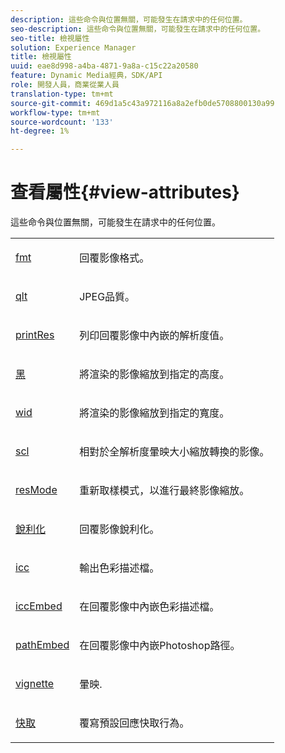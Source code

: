 ```yaml
---
description: 這些命令與位置無關，可能發生在請求中的任何位置。
seo-description: 這些命令與位置無關，可能發生在請求中的任何位置。
seo-title: 檢視屬性
solution: Experience Manager
title: 檢視屬性
uuid: eae8d998-a4ba-4871-9a8a-c15c22a20580
feature: Dynamic Media經典，SDK/API
role: 開發人員，商業從業人員
translation-type: tm+mt
source-git-commit: 469d1a5c43a972116a8a2efb0de5708800130a99
workflow-type: tm+mt
source-wordcount: '133'
ht-degree: 1%

---
```



# 查看屬性{#view-attributes}

這些命令與位置無關，可能發生在請求中的任何位置。

<table id="simpletable_D30C7420AECD44ADBD7B0728594FF5FA"> 
 <tr class="strow"> 
  <td class="stentry"> <p><span class="codeph"> <a href="../../../../../../ir-api/http-protocol/image-rendering-api-ref/c-ir-http-protocol-ref/c-ir-http-protocol-command-reference/r-ir-fmt.md#reference-4c743f67d56b47c5b774fcc900ff758c" type="reference" format="dita" scope="local"> fmt</a> </span> </p></td> 
  <td class="stentry"> <p>回覆影像格式。 </p></td> 
 </tr> 
 <tr class="strow"> 
  <td class="stentry"> <p><span class="codeph"> <a href="../../../../../../ir-api/http-protocol/image-rendering-api-ref/c-ir-http-protocol-ref/c-ir-http-protocol-command-reference/r-ir-qlt.md#reference-27b91c226eb241d0a14a29af3b3afdbd" type="reference" format="dita" scope="local"> qlt</a> </span> </p></td> 
  <td class="stentry"> <p>JPEG品質。 </p></td> 
 </tr> 
 <tr class="strow"> 
  <td class="stentry"> <p><span class="codeph"> <a href="../../../../../../ir-api/http-protocol/image-rendering-api-ref/c-ir-http-protocol-ref/c-ir-http-protocol-command-reference/r-ir-printres.md#reference-ff897ad013fb410b96edaa2c79edfddd" type="reference" format="dita" scope="local"> printRes</a> </span> </p></td> 
  <td class="stentry"> <p>列印回覆影像中內嵌的解析度值。 </p></td> 
 </tr> 
 <tr class="strow"> 
  <td class="stentry"> <p><span class="codeph"> <a href="../../../../../../ir-api/http-protocol/image-rendering-api-ref/c-ir-http-protocol-ref/c-ir-http-protocol-command-reference/r-ir-hei.md#reference-1c08f60365a94417a39867c09cac5478" type="reference" format="dita" scope="local"> 黑</a></span> </p></td> 
  <td class="stentry"> <p>將渲染的影像縮放到指定的高度。 </p></td> 
 </tr> 
 <tr class="strow"> 
  <td class="stentry"> <p><span class="codeph"> <a href="../../../../../../ir-api/http-protocol/image-rendering-api-ref/c-ir-http-protocol-ref/c-ir-http-protocol-command-reference/r-ir-wid.md#reference-b7e691b0624941168c94b2749ae233ec" type="reference" format="dita" scope="local"> wid</a></span> </p></td> 
  <td class="stentry"> <p>將渲染的影像縮放到指定的寬度。 </p></td> 
 </tr> 
 <tr class="strow"> 
  <td class="stentry"> <p><span class="codeph"> <a href="../../../../../../ir-api/http-protocol/image-rendering-api-ref/c-ir-http-protocol-ref/c-ir-http-protocol-command-reference/r-ir-scl.md#reference-b14b51a6cbe34f0bba42880540592f29" type="reference" format="dita" scope="local"> scl</a></span> </p></td> 
  <td class="stentry"> <p>相對於全解析度暈映大小縮放轉換的影像。 </p></td> 
 </tr> 
 <tr class="strow"> 
  <td class="stentry"> <p><span class="codeph"> <a href="../../../../../../ir-api/http-protocol/image-rendering-api-ref/c-ir-http-protocol-ref/c-ir-http-protocol-command-reference/r-ir-http-resmode.md#reference-851a5b636f8948cfb11456c9b7dab0d3" type="reference" format="dita" scope="local"> resMode</a></span> </p></td> 
  <td class="stentry"> <p>重新取樣模式，以進行最終影像縮放。 </p></td> 
 </tr> 
 <tr class="strow"> 
  <td class="stentry"> <p><span class="codeph"> <a href="../../../../../../ir-api/http-protocol/image-rendering-api-ref/c-ir-http-protocol-ref/c-ir-http-protocol-command-reference/r-ir-http-sharpen.md#reference-13034d22d176483cb99ccafc2a4f6a6e" type="reference" format="dita" scope="local"> 銳利化</a></span> </p></td> 
  <td class="stentry"> <p>回覆影像銳利化。 </p></td> 
 </tr> 
 <tr class="strow"> 
  <td class="stentry"> <p><span class="codeph"> <a href="../../../../../../ir-api/http-protocol/image-rendering-api-ref/c-ir-http-protocol-ref/c-ir-http-protocol-command-reference/r-ir-icc.md#reference-86a2fff3cef24982ad2063d977a16e06" type="reference" format="dita" scope="local"> icc</a></span> </p></td> 
  <td class="stentry"> <p>輸出色彩描述檔。 </p></td> 
 </tr> 
 <tr class="strow"> 
  <td class="stentry"> <p><span class="codeph"> <a href="../../../../../../ir-api/http-protocol/image-rendering-api-ref/c-ir-http-protocol-ref/c-ir-http-protocol-command-reference/r-ir-iccembed.md#reference-47a433138c7c4b29b9b29871b2491a7f" type="reference" format="dita" scope="local"> iccEmbed</a></span> </p></td> 
  <td class="stentry"> <p>在回覆影像中內嵌色彩描述檔。 </p></td> 
 </tr> 
 <tr class="strow"> 
  <td class="stentry"> <p><span class="codeph"> <a href="../../../../../../ir-api/http-protocol/image-rendering-api-ref/c-ir-http-protocol-ref/c-ir-http-protocol-command-reference/r-ir-pathembed.md#reference-dfff01079fc74dbd896362cc740d7f5f" type="reference" format="dita" scope="local"> pathEmbed</a></span> </p></td> 
  <td class="stentry"> <p>在回覆影像中內嵌Photoshop路徑。 </p></td> 
 </tr> 
 <tr class="strow"> 
  <td class="stentry"> <p><span class="codeph"> <a href="../../../../../../ir-api/http-protocol/image-rendering-api-ref/c-ir-http-protocol-ref/c-ir-http-protocol-command-reference/r-ir-vignette.md#reference-eb3f458733294f988483b024348bc778" type="reference" format="dita" scope="local"> vignette</a></span> </p></td> 
  <td class="stentry"> <p>暈映. </p></td> 
 </tr> 
 <tr class="strow"> 
  <td class="stentry"> <p><span class="codeph"> <a href="../../../../../../ir-api/http-protocol/image-rendering-api-ref/c-ir-http-protocol-ref/c-ir-http-protocol-command-reference/r-ir-cache.md#reference-a83329ce7c914ee4b518b0bda71f0438" type="reference" format="dita" scope="local"> 快取</a></span> </p> </td> 
  <td class="stentry"> <p>覆寫預設回應快取行為。 </p></td> 
 </tr> 
</table>

